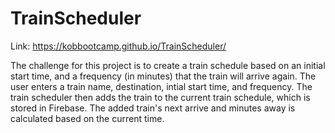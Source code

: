 # TrainScheduler

Link: https://kobbootcamp.github.io/TrainScheduler/

The challenge for this project is to create a train schedule based on an initial start time, and a frequency (in minutes) that the train will arrive again.
The user enters a train name, destination, intial start time, and frequency. 
The train scheduler then adds the train to the current train schedule, which is stored in Firebase.
The added train's next arrive and minutes away is calculated based on the current time.